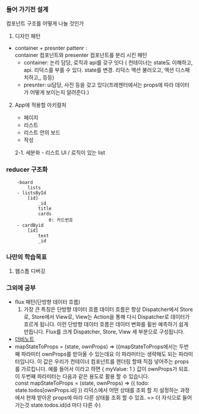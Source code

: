 ### 들어 가기전 설계
컴포넌트 구조를 어떻게 나눌 것인가
1. 디자인 패턴  
- container + presnter pattenr :  
    container 컴포넌트와 presenter 컴포넌트를 분리 시킨 패턴
    - container: 논리 담당, 로직과 api를 갖구 잇다 ( 컨테이너는 state도 이해하고, api. 리덕스를 부를 수 있다. state를 변경. 리덕스 액션 불러오고, 액션 디스패치하고,, 등등)
    - presnter: ui담당, 사진 등을 갖고 있다(프레젠터에서는 props에 따라 데이터가 어떻게 보이는지 알려준다.)
    
2. App에 적용할 아키컬처
    - 페이지
    - 리스트
    - 리스트 안의 보드 
    - 작성 
    
    2-1. 세분화
       - 리스트 UI / 로직이 있는 list
###  reducer 구조화          
```
    -board
        lists
    - listsById
        [id]    
            _id
            title
            cards
                0: 카드번호
    - cardByid 
        [id]
            text
            _id
```

###  나만의 학습목표
1. 웹스톰 디버깅 
###  그외에 공부 
- flux 패턴(단방향 데이터 흐름)
    1. 가장 큰 특징은 단방향 데이터 흐름
    데이터 흐름은 항상 Dispatcher에서 Store로, Store에서 View로, View는 Action을 통해 다시 Dispatcher로 데이터가 흐르게 됩니다. 이런 단방향 데이터 흐름은 데이터 변화를 휠씬 예측하기 쉽게 만듭니다. Flux를 크게 Dispatcher, Store, View 세 부분으로 구성됩니다.
- [더비노트](https://beomy.tistory.com/93?category=676748)
- mapStateToProps = (state, ownProps) => 
({mapStateToProps에서는 두번째 파라미터 ownProps를 받아올 수 있는데요 
이 파라미터는 생략해도 되는 파라미터입니다. 
이 값은 우리가 컨테이너 컴포넌트를 렌더링 할때 직접 넣어주는 props 를 가르킵니다. 예를 들어서
<CounterContainer myValue={1} /> 이라고 하면 { myValue: 1 } 값이 ownProps가 되죠.
이 두번째 파라미터는 다음과 같은 용도로 활용 할 수 있습니다.                                           
 const mapStateToProps = (state, ownProps) => ({
      todo: state.todos[ownProps.id]
 })
 리덕스에서 어떤 상태를 조회 할 지 설정하는 과정에서 현재 받아온 props에 따라 다른 상태를 조회 할 수 있죠.
 => 더 자식으로 들어가는것 state.todos.id(id 마다 다른 수)